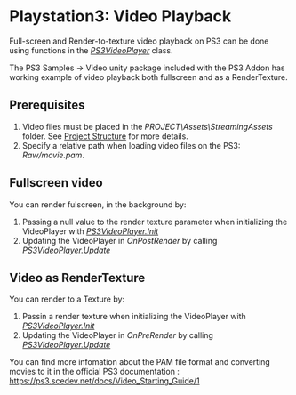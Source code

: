 Playstation3: Video Playback
============================



Full-screen and Render-to-texture video playback on PS3 can be done using functions in the _[PS3VideoPlayer](ScriptRef:PS3VideoPlayer.html)_ class.

The PS3 Samples -> Video unity package included with the PS3 Addon has working example of video playback both fullscreen and as a RenderTexture.

Prerequisites
-------------


1. Video files must be placed in the _PROJECT\Assets\StreamingAssets_ folder. See [Project Structure](ps3-projectstructure.md) for more details.
1. Specify a relative path when loading video files on the PS3: _Raw/movie.pam_.


Fullscreen video
----------------


You can render fulscreen, in the background by:

1. Passing a null value to the render texture parameter when initializing the VideoPlayer with _[PS3VideoPlayer.Init](ScriptRef:PS3VideoPlayer.Init.html)_
1. Updating the VideoPlayer in _OnPostRender_ by calling _[PS3VideoPlayer.Update](ScriptRef:PS3VideoPlayer.Update.html)_


Video as RenderTexture
----------------------


You can render to a Texture by:

1. Passin a render texture when initializing the VideoPlayer with _[PS3VideoPlayer.Init](ScriptRef:PS3VideoPlayer.Init.html)_
1. Updating the VideoPlayer in _OnPreRender_ by calling _[PS3VideoPlayer.Update](ScriptRef:PS3VideoPlayer.Update.html)_


You can find more infomation about the PAM file format and converting movies to it in the official PS3 documentation : https://ps3.scedev.net/docs/Video_Starting_Guide/1
